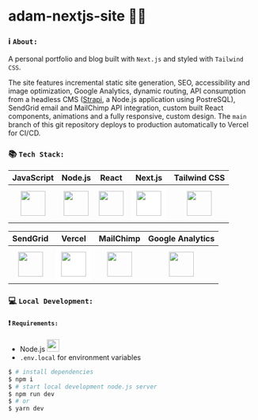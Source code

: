 # adam-nextjs-site 👨‍💻

### ℹ️ `About:`

A personal portfolio and blog built with `Next.js` and styled with `Tailwind CSS`.

The site features incremental static site generation, SEO, accessibility and image optimization, Google Analytics, dynamic routing, API consumption from a headless CMS ([Strapi](https://strapi.io/), a Node.js application using PostreSQL), SendGrid email and MailChimp API integration, custom built React components, animations and a fully responsive, custom design. The `main` branch of this git repository deploys to production automatically to Vercel for CI/CD.

### 📚 `Tech Stack:`

|                                          JavaScript                                           |                                          Node.js                                          |                                         React                                         |                                                              Next.js                                                               |                                         Tailwind CSS                                         |
| :-------------------------------------------------------------------------------------------: | :---------------------------------------------------------------------------------------: | :-----------------------------------------------------------------------------------: | :--------------------------------------------------------------------------------------------------------------------------------: | :------------------------------------------------------------------------------------------: |
| <img src="https://cdn.worldvectorlogo.com/logos/logo-javascript.svg" width="50" height="50"/> | <img src="https://cdn.worldvectorlogo.com/logos/nodejs-icon.svg" width="50" height="50"/> | <img src="https://cdn.worldvectorlogo.com/logos/react-2.svg" width="50" height="50"/> | <img src="https://cdn.worldvectorlogo.com/logos/next-js.svg" style="background-color:white;padding:10px;" width="50" height="50"/> | <img src="https://cdn.worldvectorlogo.com/logos/tailwind-css-2.svg" width="50" height="50"/> |

|                                         SendGrid                                         |                                                              Vercel                                                               |                                                 MailChimp                                                 |                                         Google Analytics                                         |
| :--------------------------------------------------------------------------------------: | :-------------------------------------------------------------------------------------------------------------------------------: | :-------------------------------------------------------------------------------------------------------: | :----------------------------------------------------------------------------------------------: |
| <img src="https://cdn.worldvectorlogo.com/logos/sendgrid-1.svg" width="50" height="50"/> | <img src="https://cdn.worldvectorlogo.com/logos/vercel.svg" style="background-color:white;padding:10px;" width="50" height="50"/> | <img src="https://cdn.worldvectorlogo.com/logos/mailchimp-freddie-icon-wink.svg" width="50" height="50"/> | <img src="https://cdn.worldvectorlogo.com/logos/google-analytics-4.svg" width="50" height="50"/> |

### 💻 `Local Development:`

#### ❗️ `Requirements:`

- Node.js <img src="https://cdn.worldvectorlogo.com/logos/nodejs-icon.svg" width="25" height="25"/>
- `.env.local` for environment variables

```bash
$ # install dependencies
$ npm i
$ # start local development node.js server
$ npm run dev
$ # or
$ yarn dev
```

<!-- This is a [Next.js](https://nextjs.org/) project bootstrapped with [`create-next-app`](https://github.com/vercel/next.js/tree/canary/packages/create-next-app).

## Getting Started

First, run the development server:

```bash
npm run dev
# or
yarn dev
```

Open [http://localhost:3000](http://localhost:3000) with your browser to see the result.

You can start editing the page by modifying `pages/index.js`. The page auto-updates as you edit the file.

[API routes](https://nextjs.org/docs/api-routes/introduction) can be accessed on [http://localhost:3000/api/hello](http://localhost:3000/api/hello). This endpoint can be edited in `pages/api/hello.js`.

The `pages/api` directory is mapped to `/api/*`. Files in this directory are treated as [API routes](https://nextjs.org/docs/api-routes/introduction) instead of React pages.

## Learn More

To learn more about Next.js, take a look at the following resources:

- [Next.js Documentation](https://nextjs.org/docs) - learn about Next.js features and API.
- [Learn Next.js](https://nextjs.org/learn) - an interactive Next.js tutorial.

You can check out [the Next.js GitHub repository](https://github.com/vercel/next.js/) - your feedback and contributions are welcome!

## Deploy on Vercel

The easiest way to deploy your Next.js app is to use the [Vercel Platform](https://vercel.com/new?utm_medium=default-template&filter=next.js&utm_source=create-next-app&utm_campaign=create-next-app-readme) from the creators of Next.js.

Check out our [Next.js deployment documentation](https://nextjs.org/docs/deployment) for more details. -->
